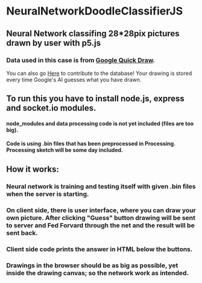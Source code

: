 # NeuralNetworkDoodleClassifierJS
## Neural Network classifing 28*28pix pictures drawn by user with p5.js 

### Data used in this case is from [Google Quick Draw](https://quickdraw.withgoogle.com/data).

You can also go [Here](https://quickdraw.withgoogle.com) to contribute to the database!
Your drawing is stored every time Google's AI guesses what you have drawn.

## To run this you have to install node.js, express and socket.io modules.
#### node_modules and data processing code is not yet included (files are too big).
#### Code is using .bin files that has been preprocessed in Processing. Processing sketch will be some day included.

## How it works:
### Neural network is training and testing itself with given .bin files when the server is starting.
### On client side, there is user interface, where you can draw your own picture. After clicking "Guess" button drawing will be sent to server and Fed Forvard through the net and the result will be sent back.
### Client side code prints the answer in HTML below the buttons.
### Drawings in the browser should be as big as possible, yet inside the drawing canvas; so the network work as intended.
